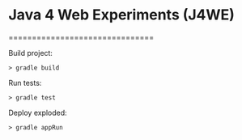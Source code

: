 # Java 4 Web Experiments (J4WE)
===============================

Build project:
```
> gradle build
```

Run tests:
```
> gradle test
```

Deploy exploded:
```
> gradle appRun
```